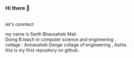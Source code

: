 ### Hi there 👋
<br>
let's conntect
<br>

my name is Sarth Bhausaheb Mali.
<br>
Doing B.teach in computer science and engineering .
<br>
collage  : Annasaheb Dange collage of engineering , Ashta .
<br>
this is my first repository on github . 
<br>

